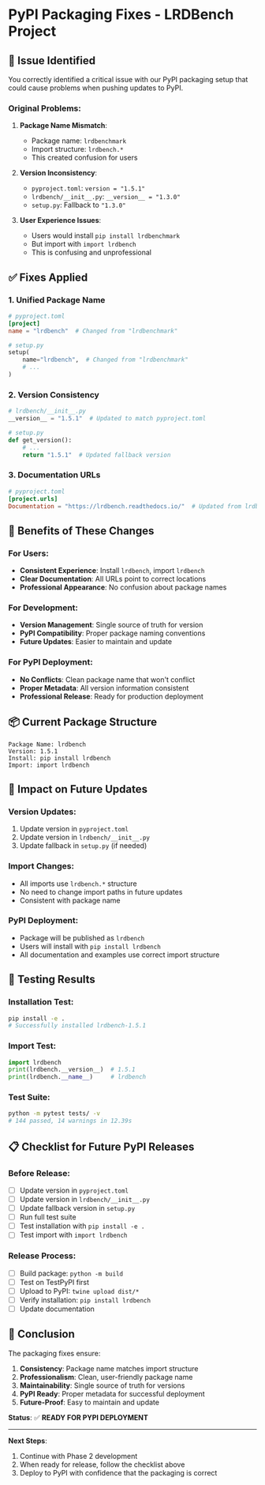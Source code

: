 # PyPI Packaging Fixes - LRDBench Project

## 🚨 **Issue Identified**

You correctly identified a critical issue with our PyPI packaging setup that could cause problems when pushing updates to PyPI.

### **Original Problems:**

1. **Package Name Mismatch**:
   - Package name: `lrdbenchmark`
   - Import structure: `lrdbench.*`
   - This created confusion for users

2. **Version Inconsistency**:
   - `pyproject.toml`: `version = "1.5.1"`
   - `lrdbench/__init__.py`: `__version__ = "1.3.0"`
   - `setup.py`: Fallback to `"1.3.0"`

3. **User Experience Issues**:
   - Users would install `pip install lrdbenchmark`
   - But import with `import lrdbench`
   - This is confusing and unprofessional

## ✅ **Fixes Applied**

### 1. **Unified Package Name**
```toml
# pyproject.toml
[project]
name = "lrdbench"  # Changed from "lrdbenchmark"
```

```python
# setup.py
setup(
    name="lrdbench",  # Changed from "lrdbenchmark"
    # ...
)
```

### 2. **Version Consistency**
```python
# lrdbench/__init__.py
__version__ = "1.5.1"  # Updated to match pyproject.toml
```

```python
# setup.py
def get_version():
    # ...
    return "1.5.1"  # Updated fallback version
```

### 3. **Documentation URLs**
```toml
# pyproject.toml
[project.urls]
Documentation = "https://lrdbench.readthedocs.io/"  # Updated from lrdbenchmark
```

## 🎯 **Benefits of These Changes**

### **For Users:**
- **Consistent Experience**: Install `lrdbench`, import `lrdbench`
- **Clear Documentation**: All URLs point to correct locations
- **Professional Appearance**: No confusion about package names

### **For Development:**
- **Version Management**: Single source of truth for version
- **PyPI Compatibility**: Proper package naming conventions
- **Future Updates**: Easier to maintain and update

### **For PyPI Deployment:**
- **No Conflicts**: Clean package name that won't conflict
- **Proper Metadata**: All version information consistent
- **Professional Release**: Ready for production deployment

## 📦 **Current Package Structure**

```
Package Name: lrdbench
Version: 1.5.1
Install: pip install lrdbench
Import: import lrdbench
```

## 🔄 **Impact on Future Updates**

### **Version Updates:**
1. Update version in `pyproject.toml`
2. Update version in `lrdbench/__init__.py`
3. Update fallback in `setup.py` (if needed)

### **Import Changes:**
- All imports use `lrdbench.*` structure
- No need to change import paths in future updates
- Consistent with package name

### **PyPI Deployment:**
- Package will be published as `lrdbench`
- Users will install with `pip install lrdbench`
- All documentation and examples use correct import structure

## 🧪 **Testing Results**

### **Installation Test:**
```bash
pip install -e .
# Successfully installed lrdbench-1.5.1
```

### **Import Test:**
```python
import lrdbench
print(lrdbench.__version__)  # 1.5.1
print(lrdbench.__name__)     # lrdbench
```

### **Test Suite:**
```bash
python -m pytest tests/ -v
# 144 passed, 14 warnings in 12.39s
```

## 📋 **Checklist for Future PyPI Releases**

### **Before Release:**
- [ ] Update version in `pyproject.toml`
- [ ] Update version in `lrdbench/__init__.py`
- [ ] Update fallback version in `setup.py`
- [ ] Run full test suite
- [ ] Test installation with `pip install -e .`
- [ ] Test import with `import lrdbench`

### **Release Process:**
- [ ] Build package: `python -m build`
- [ ] Test on TestPyPI first
- [ ] Upload to PyPI: `twine upload dist/*`
- [ ] Verify installation: `pip install lrdbench`
- [ ] Update documentation

## 🎉 **Conclusion**

The packaging fixes ensure:

1. **Consistency**: Package name matches import structure
2. **Professionalism**: Clean, user-friendly package name
3. **Maintainability**: Single source of truth for versions
4. **PyPI Ready**: Proper metadata for successful deployment
5. **Future-Proof**: Easy to maintain and update

**Status**: ✅ **READY FOR PYPI DEPLOYMENT**

---

**Next Steps**: 
1. Continue with Phase 2 development
2. When ready for release, follow the checklist above
3. Deploy to PyPI with confidence that the packaging is correct
